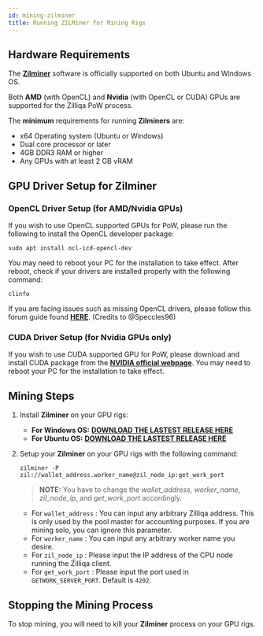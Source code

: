 ```yaml
---
id: mining-zilminer
title: Running ZILMiner for Mining Rigs
---
```

## Hardware Requirements

The [**Zilminer**](https://github.com/DurianStallSingapore/ZILMiner) software is officially supported on both Ubuntu and Windows OS.

Both **AMD** (with OpenCL) and **Nvidia** (with OpenCL or CUDA) GPUs are supported for the Zilliqa PoW process.

The **minimum** requirements for running **Zilminers** are:

- x64 Operating system (Ubuntu or Windows)
- Dual core processor or later
- 4GB DDR3 RAM or higher
- Any GPUs with at least 2 GB vRAM

## GPU Driver Setup for Zilminer

### OpenCL Driver Setup (for AMD/Nvidia GPUs)

If you wish to use OpenCL supported GPUs for PoW, please run the following to install the OpenCL developer package:

   ```shell
   sudo apt install ocl-icd-opencl-dev
   ```

You may need to reboot your PC for the installation to take effect. After reboot, check if your drivers are installed properly with the following command:

   ```shell
   clinfo
   ```
If you are facing issues such as missing OpenCL drivers, please follow this forum guide found [**HERE**](https://forum.zilliqa.com/t/guide-to-setting-up-6-amd-gpus-on-ubuntu-16-04/180). (Credits to @Speccles96)

### CUDA Driver Setup (for Nvidia GPUs only)

If you wish to use CUDA supported GPU for PoW, please download and install CUDA package from the [**NVIDIA official webpage**](https://developer.nvidia.com/cuda-downloads). You may need to reboot your PC for the installation to take effect.

## Mining Steps

1. Install **Zilminer** on your GPU rigs:

    - **For Windows OS:** [**DOWNLOAD THE LASTEST RELEASE HERE**](https://github.com/DurianStallSingapore/ZILMiner/releases/)
    - **For Ubuntu OS:** [**DOWNLOAD THE LASTEST RELEASE HERE**](https://github.com/DurianStallSingapore/ZILMiner/releases/)

2. Setup your **Zilminer** on your GPU rigs with the following command:

    ```shell
    zilminer -P zil://wallet_address.worker_name@zil_node_ip:get_work_port
    ```

    > **NOTE:** You have to change the *wallet_address*, *worker_name*, *zil_node_ip*, and *get_work_port* accordingly.

    - For `wallet_address` : You can input any arbitrary Zilliqa address. This is only used by the pool master for accounting purposes. If you are mining solo, you can ignore this parameter.
    - For `worker_name` : You can input any arbitrary worker name you desire.
    - For `zil_node_ip` : Please input the IP address of the CPU node running the Zilliqa client.
    - For `get_work_port` : Please input the port used in `GETWORK_SERVER_PORT`. Default is `4202`.

## Stopping the Mining Process

To stop mining, you will need to kill your **Zilminer** process on your GPU rigs.